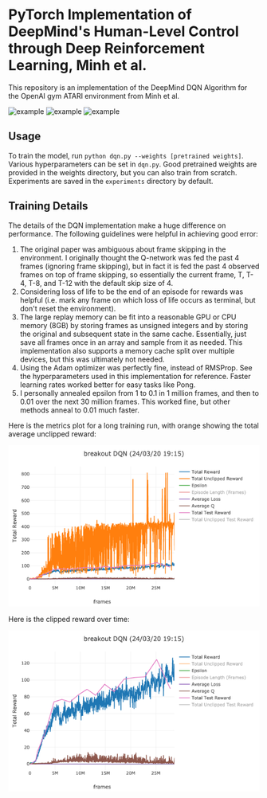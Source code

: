 # PyTorch Implementation of DeepMind's Human-Level Control through Deep Reinforcement Learning, Minh et al.

This repository is an implementation of the DeepMind DQN Algorithm for the OpenAI gym ATARI environment from Minh et al.

![example](demos/breakout/tunneling.gif)
![example](demos/pong/pong.gif)
![example](demos/space-invaders/space-invaders.gif)

## Usage

To train the model, run `python dqn.py --weights [pretrained weights]`. Various hyperparameters can be set in `dqn.py`. Good pretrained weights are provided in the weights directory, but you can also train from scratch. Experiments are saved in the `experiments` directory by default.

## Training Details

The details of the DQN implementation make a huge difference on performance. The following guidelines were helpful in achieving good error:

1. The original paper was ambiguous about frame skipping in the environment. I originally thought the Q-network was fed the past 4 frames (ignoring frame skipping), but in fact it is fed the past 4 observed frames on top of frame skipping, so essentially the current frame, T, T-4, T-8, and T-12 with the default skip size of 4. 
2. Considering loss of life to be the end of an episode for rewards was helpful (i.e. mark any frame on which loss of life occurs as terminal, but don't reset the environment).
3. The large replay memory can be fit into a reasonable GPU or CPU memory (8GB) by storing frames as unsigned integers and by storing the original and subsequent state in the same cache. Essentially, just save all frames once in an array and sample from it as needed. This implementation also supports a memory cache split over multiple devices, but this was ultimately not needed.
4. Using the Adam optimizer was perfectly fine, instead of RMSProp. See the hyperparameters used in this implementation for reference. Faster learning rates worked better for easy tasks like Pong.
5. I personally annealed epsilon from 1 to 0.1 in 1 million frames, and then to 0.01 over the next 30 million frames. This worked fine, but other methods anneal to 0.01 much faster.

Here is the metrics plot for a long training run, with orange showing the total average unclipped reward:

![episode-reward](demos/breakout/longer.png)

Here is the clipped reward over time:

![episode-reward](demos/breakout/longer-clipped.png)



